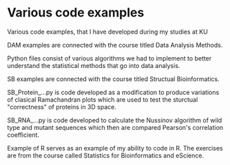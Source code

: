 # Various code examples
Various code examples, that I have developed during my studies at KU

DAM examples are connected with the course titled Data Analysis Methods. 

Python files consist of various algorithms we had to implement to better understand the statistical methods that go into data analysis.


SB examples are connected with the course titled Structual Bioinformatics.

SB_Protein_...py is code developed as a modification to produce variations of clasical Ramachandran plots which are used to test the sturctual "correctness" of proteins in 3D space.

SB_RNA_...py is code developed to calculate the Nussinov algorithm of wild type and mutant sequences which then are compared Pearson's 
correlation coefficient. 

Example of R serves as an example of my ability to code in R. The exercises are from the course called Statistics for Bioinformatics and eScience. 

